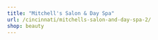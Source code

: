 ```yaml
---
title: "Mitchell's Salon & Day Spa"
url: /cincinnati/mitchells-salon-and-day-spa-2/
shop: beauty
---
```

